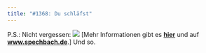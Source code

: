```yaml
---
title: "#1368: Du schläfst"
---
```


P.S.:
Nicht vergessen:
<a href="http://www.fonflatter.de/bilder/ausstellung3/ausstellung_spechbach_s.png"><img src="http://www.fonflatter.de/bilder/ausstellung3/ausstellung_spechbach_sm.png"></a>
[Mehr Informationen gibt es <a href="http://www.fonflatter.de/ausstellung"><strong>hier</strong></a> und auf <a href="http://www.spechbach.de"><strong>www.spechbach.de</strong></a>.]
Und so.

